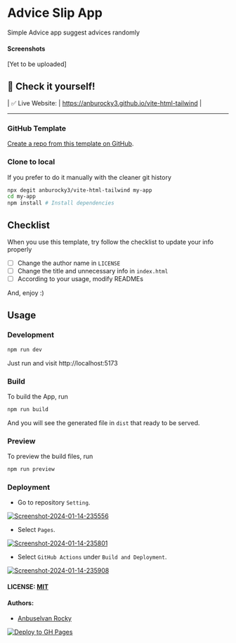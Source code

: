 # Advice Slip App

Simple Advice app suggest advices randomly

#### Screenshots

[Yet to be uploaded]

## 🎉 Check it yourself!

| ✅ Live Website: | https://anburocky3.github.io/vite-html-tailwind                                                                                                                                                           |

---

### GitHub Template

[Create a repo from this template on GitHub](https://github.com/anburocky3/vite-html-tailwind/generate).

### Clone to local

If you prefer to do it manually with the cleaner git history

```bash
npx degit anburocky3/vite-html-tailwind my-app
cd my-app
npm install # Install dependencies
```

## Checklist

When you use this template, try follow the checklist to update your info properly

- [ ] Change the author name in `LICENSE`
- [ ] Change the title and unnecessary info in `index.html`
- [ ] According to your usage, modify READMEs

And, enjoy :)

## Usage

### Development

```bash
npm run dev
```

Just run and visit http://localhost:5173


### Build

To build the App, run

```bash
npm run build
```

And you will see the generated file in `dist` that ready to be served.

### Preview

To preview the build files, run

```bash
npm run preview
```

### Deployment

- Go to repository `Setting`.

<a href="https://ibb.co/kHZLHrC"><img src="https://i.ibb.co/r79B7Lr/Screenshot-2024-01-14-235556.png" alt="Screenshot-2024-01-14-235556" border="0"></a>

- Select `Pages`.

<a href="https://ibb.co/GpjWqWt"><img src="https://i.ibb.co/g9CSxSP/Screenshot-2024-01-14-235801.png" alt="Screenshot-2024-01-14-235801" border="0"></a>

- Select `GitHub Actions` under `Build and Deployment`.

<a href="https://ibb.co/jJc7t1G"><img src="https://i.ibb.co/phtCq9Z/Screenshot-2024-01-14-235908.png" alt="Screenshot-2024-01-14-235908" border="0"></a>

#### LICENSE: [MIT](./LICENSE)

#### Authors:

- [Anbuselvan Rocky](https://fb.me/anburocky3)

[![Deploy to GH Pages](https://github.com/anburocky3/vite-html-tailwind/actions/workflows/deploy.yml/badge.svg)](https://github.com/anburocky3/vite-html-tailwind/actions/workflows/deploy.yml)

